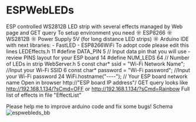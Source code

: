 # ESPWebLEDs

ESP controlled WS2812B LED strip with several effects managed by Web page and GET query
To setup environment you need
      ☼ ESP8266 
      ☼ WS2812B
      ☼ Power Supply 5V (for long distance LED strips)
      ☼ Arduino IDE with next libraries:
        -  FastLED
        -  ESP8266WiFi
To adopt code please edit this lines
      LEDEffects.h
             11  #define DATA_PIN      5   // Input data pin that you will use - review PINS layout for your ESP board
             14  #define NUM_LEDS      64  // Number of LEDs in strip
      WebServer.h
              5   const char* ssid = "Wi-Fi Network Name";  //Input your Wi-Fi SSID 
              6   const char* password = "Wi-Fi password";  //Input your Wi-Fi password
              24  WiFi.hostname("----"); // Your ESP board network name
 Open in browser http://"ESP board IP address"/
 GET query looks like http://192.168.1.134/?sCmd=OFF or http://192.168.1.134/?sCmd=Rainbow
 Full list of effects in file "EffectList"
 
 Please help me to improve arduino code and fix some bugs!
 Schema
![espwebleds_bb](https://user-images.githubusercontent.com/26871772/32985582-a31b1060-cccf-11e7-9ef3-79955ffe4da7.jpg)
